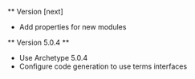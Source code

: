 ** Version [next]

- Add properties for new modules

** Version 5.0.4 **

- Use Archetype 5.0.4
- Configure code generation to use terms interfaces 

